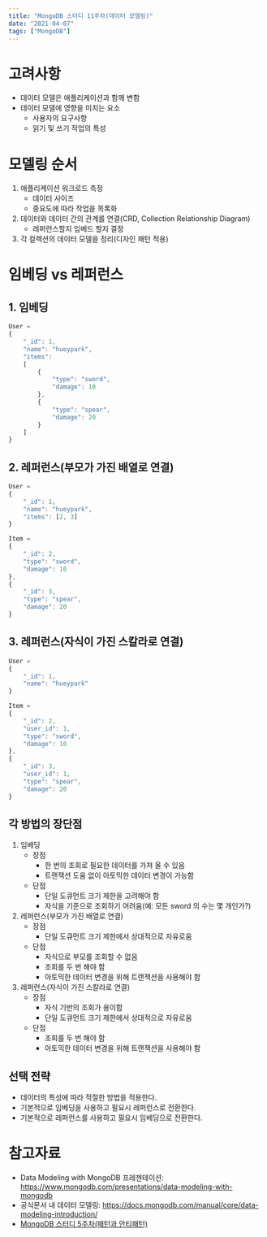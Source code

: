 ```yaml
---
title: "MongoDB 스터디 11주차(데이터 모델링)"
date: "2021-04-07"
tags: ["MongoDB"]
---
```


# 고려사항

- 데이터 모델은 애플리케이션과 함께 변함
- 데이터 모델에 영향을 미치는 요소
	- 사용자의 요구사항
	- 읽기 및 쓰기 작업의 특성

# 모델링 순서

1. 애플리케이션 워크로드 측정
	- 데이터 사이즈
	- 중요도에 따라 작업을 목록화
2. 데이터와 데이터 간의 관계를 연결(CRD, Collection Relationship Diagram)
	- 레퍼런스할지 임베드 할지 결정
3. 각 컬렉션의 데이터 모델을 정리(디자인 패턴 적용)

# 임베딩 vs 레퍼런스

## 1. 임베딩

```javascript
User =
{
	"_id": 1,
	"name": "hueypark",
	"items":
	[
		{
			"type": "sword",
			"damage": 10
		},
		{
			"type": "spear",
			"damage": 20
		}
	]
}
```

## 2. 레퍼런스(부모가 가진 배열로 연결)

```javascript
User =
{
	"_id": 1,
	"name": "hueypark",
	"items": [2, 3]
}

Item =
{
	"_id": 2,
	"type": "sword",
	"damage": 10
},
{
	"_id": 3,
	"type": "spear",
	"damage": 20
}
```

## 3. 레퍼런스(자식이 가진 스칼라로 연결)

```javascript
User =
{
	"_id": 1,
	"name": "hueypark"
}

Item =
{
	"_id": 2,
	"user_id": 1,
	"type": "sword",
	"damage": 10
},
{
	"_id": 3,
	"user_id": 1,
	"type": "spear",
	"damage": 20
}
```

## 각 방법의 장단점

1. 임베딩
	- 장점
		- 한 번의 조회로 필요한 데이터를 가져 올 수 있음
		- 트랜잭션 도움 없이 아토믹한 데이터 변경이 가능함
	- 단점
		- 단일 도큐먼트 크기 제한을 고려해야 함
		- 자식을 기준으로 조회하기 어려움(예: 모든 sword 의 수는 몇 개인가?)
2. 레퍼런스(부모가 가진 배열로 연결)
	- 장점
		- 단일 도큐먼트 크기 제한에서 상대적으로 자유로움
	- 단점
		- 자식으로 부모를 조회할 수 없음
		- 조회를 두 번 해야 함
		- 아토믹한 데이터 변경을 위해 트랜잭션을 사용해야 함
3. 레퍼런스(자식이 가진 스칼라로 연결)
	- 장점
		- 자식 기반의 조회가 용이함
		- 단일 도큐먼트 크기 제한에서 상대적으로 자유로움
	- 단점
		- 조회를 두 번 해야 함
		- 아토믹한 데이터 변경을 위해 트랜잭션을 사용해야 함

## 선택 전략

- 데이터의 특성에 따라 적절한 방법을 적용한다.
- 기본적으로 임베딩을 사용하고 필요시 레퍼런스로 전환한다.
- 기본적으로 레퍼런스를 사용하고 필요시 임베딩으로 전환한다.

# 참고자료

- Data Modeling with MongoDB 프레젠테이션: https://www.mongodb.com/presentations/data-modeling-with-mongodb
- 공식문서 내 데이터 모델링: https://docs.mongodb.com/manual/core/data-modeling-introduction/
- [MongoDB 스터디 5주차(패턴과 안티패턴)](/mongodb/mongodb-study-week-5/)
